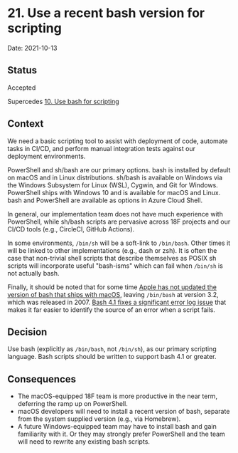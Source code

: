 # 21. Use a recent bash version for scripting

Date: 2021-10-13

## Status

Accepted

Supercedes [10. Use bash for scripting](0010-use-bash-for-scripting.md)

## Context

We need a basic scripting tool to assist with deployment of code, automate tasks in CI/CD, and perform manual integration tests against our deployment environments.

PowerShell and sh/bash are our primary options. bash is installed by default on macOS and in Linux distributions. sh/bash is available on Windows via the Windows Subsystem for Linux (WSL),  Cygwin, and Git for Windows. PowerShell ships with Windows 10 and is available for macOS and Linux. bash and PowerShell are available as options in Azure Cloud Shell.

In general, our implementation team does not have much experience with PowerShell, while sh/bash scripts are pervasive across 18F projects and our CI/CD tools (e.g., CircleCI, GitHub Actions).

In some environments, `/bin/sh` will be a soft-link to `/bin/bash`. Other times it will be linked to other implementations (e.g., dash or zsh). It is often the case that non-trivial shell scripts that describe themselves as POSIX sh scripts will incorporate useful "bash-isms" which can fail when `/bin/sh` is not actually bash.

Finally, it should be noted that for some time [Apple has not updated the version of bash that ships with macOS](http://meta.ath0.com/2012/02/05/apples-great-gpl-purge/), leaving `/bin/bash` at version 3.2, which was released in 2007. [Bash 4.1 fixes a significant error log issue](https://github.com/18F/piipan/issues/1581#issuecomment-941317598) that makes it far easier to identify the source of an error when a script fails.

## Decision

Use bash (explicitly as `/bin/bash`, not `/bin/sh`), as our primary scripting language. Bash scripts should be written to support bash 4.1 or greater.

## Consequences

* The macOS-equipped 18F team is more productive in the near term, deferring the ramp up on PowerShell.
* macOS developers will need to install a recent version of bash, separate from the system supplied version (e.g., via Homebrew).
* A future Windows-equipped team may have to install bash and gain familiarity with it. Or they may strongly prefer PowerShell and the team will need to rewrite any existing bash scripts.